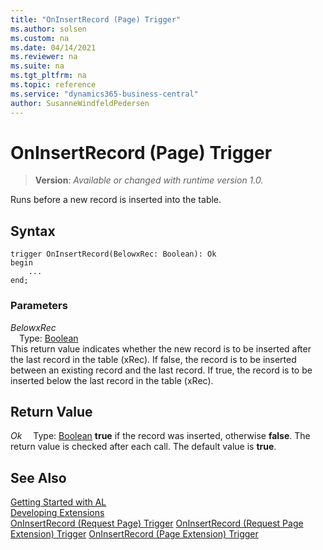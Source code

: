 ```yaml
---
title: "OnInsertRecord (Page) Trigger"
ms.author: solsen
ms.custom: na
ms.date: 04/14/2021
ms.reviewer: na
ms.suite: na
ms.tgt_pltfrm: na
ms.topic: reference
ms.service: "dynamics365-business-central"
author: SusanneWindfeldPedersen
---
```

[//]: # (START>DO_NOT_EDIT)
[//]: # (IMPORTANT:Do not edit any of the content between here and the END>DO_NOT_EDIT.)
[//]: # (Any modifications should be made in the .xml files in the ModernDev repo.)

# OnInsertRecord (Page) Trigger
> **Version**: _Available or changed with runtime version 1.0._

Runs before a new record is inserted into the table.



## Syntax
```
trigger OnInsertRecord(BelowxRec: Boolean): Ok
begin
    ...
end;
```

### Parameters

*BelowxRec*  
&emsp;Type: [Boolean](../../methods-auto/boolean/boolean-data-type.md)  
This return value indicates whether the new record is to be inserted after the last record in the table (xRec). If false, the record is to be inserted between an existing record and the last record. If true, the record is to be inserted below the last record in the table (xRec).  


## Return Value

*Ok*
&emsp;Type: [Boolean](../../methods-auto/boolean/boolean-data-type.md)
**true** if the record was inserted, otherwise **false**. The return value is checked after each call. The default value is **true**.

[//]: # (IMPORTANT: END>DO_NOT_EDIT)
## See Also  
[Getting Started with AL](../devenv-get-started.md)  
[Developing Extensions](../devenv-dev-overview.md)  
[OnInsertRecord (Request Page) Trigger](../requestpage/devenv-oninsertrecord-requestpage-trigger.md)
[OnInsertRecord (Request Page Extension) Trigger](../requestpageextension/devenv-oninsertrecord-requestpageextension-trigger.md)
[OnInsertRecord (Page Extension) Trigger](../pageextension/devenv-oninsertrecord-pageextension-trigger.md)
